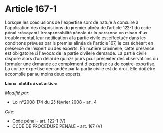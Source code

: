 # Article 167-1

Lorsque les conclusions de l'expertise sont de nature à conduire à l'application des dispositions du premier alinéa de
l'article 122-1 du code pénal prévoyant l'irresponsabilité pénale de la personne en raison d'un trouble mental, leur
notification à la partie civile est effectuée dans les conditions prévues par le premier alinéa de l'article 167, le cas
échéant en présence de l'expert ou des experts. En matière criminelle, cette présence est obligatoire si l'avocat de la
partie civile le demande. La partie civile dispose alors d'un délai de quinze jours pour présenter des observations ou
formuler une demande de complément d'expertise ou de contre-expertise. La contre-expertise demandée par la partie civile est
de droit. Elle doit être accomplie par au moins deux experts.

**Liens relatifs à cet article**

_Modifié par_:

  - Loi n°2008-174 du 25 février 2008 - art. 4

_Cite_:

  - Code pénal - art. 122-1 (V)
  - CODE DE PROCEDURE PENALE - art. 167 (V)
